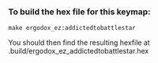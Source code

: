 ### To build the hex file for this keymap:

```
make ergodox_ez:addictedtobattlestar
```

You should then find the resulting hexfile at .build/ergodox_ez_addictedtobattlestar.hex
